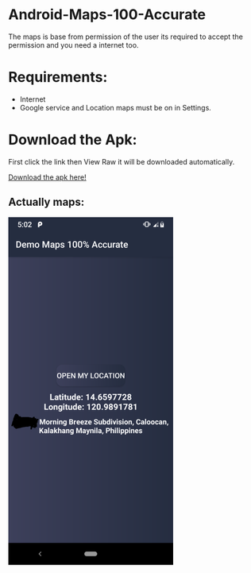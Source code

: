 # Android-Maps-100-Accurate
The maps is base from permission of the user its required to accept the permission and you need a internet too.

<h1>Requirements: </h1>

- Internet
- Google service and Location maps must be on in Settings.

<h1> Download the Apk: </h1>

First click the link then View Raw it will be downloaded automatically.

[Download the apk here!](https://github.com/JohnBrix/Android-Maps-100-Accurate/blob/master/screenshot/demo.apk)

<h2>Actually maps: </h2>

<img src="screenshot/1.png" height="700">

<file src="screenshot/demo.apk" >
